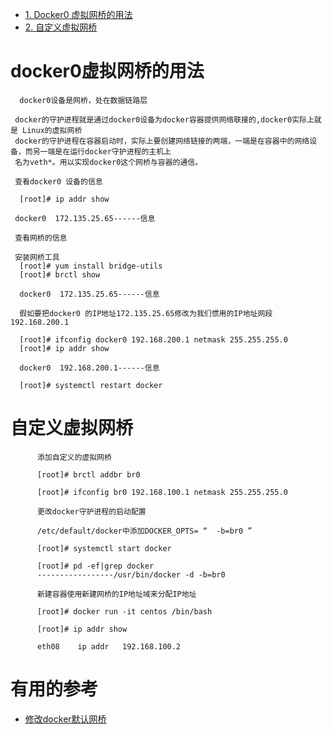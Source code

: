 
* [1. Docker0 虚拟网桥的用法](#docker0虚拟网桥的用法)
* [2. 自定义虚拟网桥](#自定义虚拟网桥)

# docker0虚拟网桥的用法

      docker0设备是网桥，处在数据链路层

     docker的守护进程就是通过docker0设备为docker容器提供网络联接的,docker0实际上就是 Linux的虚拟网桥
     docker的守护进程在容器启动时，实际上要创建网络链接的两端，一端是在容器中的网络设备，而另一端是在运行docker守护进程的主机上
     名为veth*。用以实现docker0这个网桥与容器的通信。
     
     查看docker0 设备的信息
      
      [root]# ip addr show
     
     docker0  172.135.25.65------信息
     
     查看网桥的信息
     
     安装网桥工具
      [root]# yum install bridge-utils
      [root]# brctl show
      
      docker0  172.135.25.65------信息
      
      假如要把docker0 的IP地址172.135.25.65修改为我们惯用的IP地址网段192.168.200.1
      
      [root]# ifconfig docker0 192.168.200.1 netmask 255.255.255.0
      [root]# ip addr show
      
      docker0  192.168.200.1------信息
      
      [root]# systemctl restart docker
      
      
   #   自定义虚拟网桥
   
          添加自定义的虚拟网桥
          
          [root]# brctl addbr br0
          
          [root]# ifconfig br0 192.168.100.1 netmask 255.255.255.0
          
          更改docker守护进程的启动配置
          
          /etc/default/docker中添加DOCKER_OPTS= “  -b=br0 ”
          
          [root]# systemctl start docker
          
          [root]# pd -ef|grep docker
          -----------------/usr/bin/docker -d -b=br0

          新建容器使用新建网桥的IP地址域来分配IP地址
          
          [root]# docker run -it centos /bin/bash
          
          [root]# ip addr show
          
          eth08    ip addr   192.168.100.2
          
         
# 有用的参考

* [修改docker默认网桥](https://blog.51cto.com/13670314/2345518)


